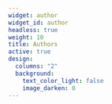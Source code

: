 ```yaml
---
widget: author
widget_id: author
headless: true
weight: 10
title: Authors
active: true
design:
  columns: "2"
  background:
    text_color_light: false
    image_darken: 0
---
```

